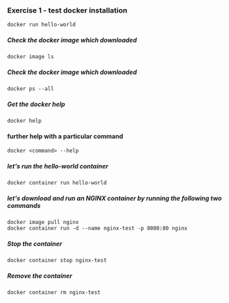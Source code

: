 ### Exercise 1 - test docker installation
```
docker run hello-world
```
##### Check the docker image which downloaded
```
docker image ls
```
##### Check the docker image which downloaded
```
docker ps --all
```

##### Get the docker help
```
docker help
```
#### further help with a particular command
```
docker <command> --help
```
##### let's run the hello-world container
```
docker container run hello-world
```
##### let's download and run an NGINX container by running the following two commands
```
docker image pull nginx
docker container run -d --name nginx-test -p 8080:80 nginx
```
##### Stop the container
```
docker container stop nginx-test
```
##### Remove the container
```
docker container rm nginx-test
```